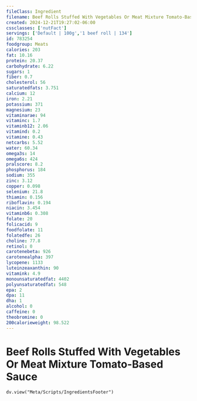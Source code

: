 ```yaml
---
fileClass: Ingredient
filename: Beef Rolls Stuffed With Vegetables Or Meat Mixture Tomato-Based Sauce
created: 2024-12-21T19:27:02-06:00
cssclasses: ['nutFact']
servings: ['Default | 100g','1 beef roll | 134']
id: 783254
foodgroup: Meats
calories: 203
fat: 10.16
protein: 20.37
carbohydrate: 6.22
sugars: 1
fiber: 0.7
cholesterol: 56
saturatedfats: 3.751
calcium: 12
iron: 2.21
potassium: 371
magnesium: 23
vitaminarae: 94
vitaminc: 1.7
vitaminb12: 2.06
vitamind: 0.2
vitamine: 0.43
netcarbs: 5.52
water: 60.34
omega3s: 14
omega6s: 424
pralscore: 8.2
phosphorus: 184
sodium: 355
zinc: 3.12
copper: 0.098
selenium: 21.8
thiamin: 0.156
riboflavin: 0.194
niacin: 3.454
vitaminb6: 0.308
folate: 20
folicacid: 9
foodfolate: 11
folatedfe: 26
choline: 77.8
retinol: 0
carotenebeta: 926
carotenealpha: 397
lycopene: 1133
luteinzeaxanthin: 90
vitamink: 4.9
monounsaturatedfat: 4402
polyunsaturatedfat: 548
epa: 2
dpa: 11
dha: 1
alcohol: 0
caffeine: 0
theobromine: 0
200calorieweight: 98.522
---
```


# Beef Rolls Stuffed With Vegetables Or Meat Mixture Tomato-Based Sauce

```dataviewjs
dv.view("Meta/Scripts/IngredientsFooter")
```